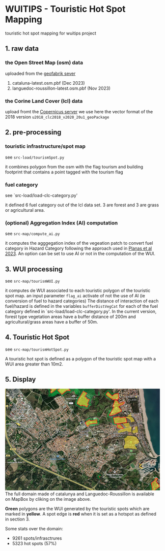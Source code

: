 # WUITIPS - Touristic Hot Spot Mapping
touristic hot spot mapping for wuitips project

## 1. raw data

### the Open Street Map (osm) data 
uploaded from the [geofabrik sever](https://download.geofabrik.de/)
1. cataluna-latest.osm.pbf  (Dec 2023) 
1. languedoc-roussillon-latest.osm.pbf (Nov 2023)

### the Corine Land Cover (lcl) data 
upload fromt the [Copernicus server](https://land.copernicus.eu/en/products/corine-land-cover/clc2018)
we use here the vector format of the 2018 version `u2018_clc2018_v2020_20u1_geoPackage`


## 2. pre-processing

### touristic infrastructure/spot map
see `src-load/tourismSpot.py`

it combines polygon from the osm with the flag tourism and building footprint that contains a point tagged with the tourism flag

### fuel category
see `src-load/load-clc-category.py'

it defined 6 fuel category out of the lcl data set. 3 are forest and 3 are grass or agricultural area.


### (optional) Aggregation Index (AI) computation
see `src-map/compute_ai.py`

it computes the agggegation index of the vegeation patch to convert fuel category in Hazard Category following the approach used in [Planas et al 2023](https://doi.org/10.1016/j.firesaf.2023.103906).
An option can be set to use AI or not in the computation of the WUI.


## 3. WUI processing
see `src-map/tourismWUI.py`

it computes de WUI associated to each touristic polygon of the touristic spot map.
an input parameter `flag_ai` activate of not the use of AI (ie conversion of fuel to hazard categories)
The distance of interaction of each fuel/hazard is defined in the variables `bufferDistVegCat` for each of the fuel category defined in `src-load/load-clc-category.py'.
In the current version, forest type vegetation areas have a buffer distance of 200m and agricultural/grass areas have a buffer of 50m. 


## 4. Touristic Hot Spot
see `src-map/tourismHotSpot.py`

A touristic hot spot is defined as a polygon of the touristic spot map with a WUI area greater than 10m2.


## 5. Display
[![preview MapBox](./misc/previewMapbox4README.png)](https://api.mapbox.com/styles/v1/ronan-p33/clpzpu45b01o701p92clb7b9o.html?title=view&access_token=pk.eyJ1Ijoicm9uYW4tcDMzIiwiYSI6ImNsYjE0cmNiZzE1b2ozb28zeGVpOW05NTEifQ.oWBlM-4JwJsG5KU-GwsnfQ&zoomwheel=true&fresh=true#13.78/42.54637/3.02711)
The full domain made of catalunya and Languedoc-Roussillon is available on MapBox by cliking on the image above. 

**Green** polygons are the WUI generated by the touristic spots which are marked in **yellow**. A spot edge is **red** when it is set as a hotspot as defined in section 3.

Some stats over the domain: 
- 9261 spots/infrasctrures
- 5323 hot spots (57%)
